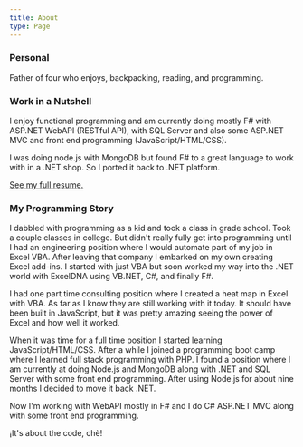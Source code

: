 ```yaml
---
title: About
type: Page
---
```


### Personal

Father of four who enjoys, backpacking, reading, and programming.

### Work in a Nutshell

I enjoy functional programming and am currently doing mostly F# with ASP.NET
WebAPI (RESTful API), with SQL Server and also some ASP.NET MVC and front end
programming (JavaScript/HTML/CSS).

I was doing node.js with MongoDB but found F# to a great language to work with
in a .NET shop. So I ported it back to .NET platform.

[See my full
resume.](https://docs.google.com/document/d/14KSYBndNxDSWHhrwrGgmeahqaUvo4MVDWgKsKqp6mWc/edit?usp=sharing)

### My Programming Story

I dabbled with programming as a kid and took a class in grade school. Took a
couple classes in college. But didn't really fully get into programming until I
had an engineering position where I would automate part of my job in Excel VBA.
After leaving that company I embarked on my own creating Excel add-ins. I
started with just VBA but soon worked my way into the .NET world with ExcelDNA
using VB.NET, C#, and finally F#.

I had one part time consulting position where I created a heat map in Excel
with VBA. As far as I know they are still working with it today. It should have
been built in JavaScript, but it was pretty amazing seeing the power of Excel
and how well it worked.

When it was time for a full time position I started learning
JavaScript/HTML/CSS. After a while I joined a programming boot camp where I
learned full stack programming with PHP. I found a position where I am
currently at doing Node.js and MongoDB along with .NET and SQL Server with some
front end programming. After using Node.js for about nine months I decided to
move it back .NET.

Now I'm working with WebAPI mostly in F# and I do C# ASP.NET MVC along with
some front end programming.

¡It's about the code, chè!

